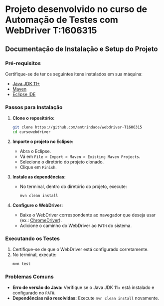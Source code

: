 # Projeto desenvolvido no curso de Automação de Testes com WebDriver T:1606315

## Documentação de Instalação e Setup do Projeto

### Pré-requisitos

Certifique-se de ter os seguintes itens instalados em sua máquina:
- [Java JDK 11+](https://www.oracle.com/java/technologies/javase-downloads.html)
- [Maven](https://maven.apache.org/install.html)
- [Eclipse IDE](https://www.eclipse.org/downloads/)

### Passos para Instalação

1. **Clone o repositório:**
    ```bash
    git clone https://github.com/amtrindade/webdriver-T1606315
    cd cursowebdriver
    ```

2. **Importe o projeto no Eclipse:**
    - Abra o Eclipse.
    - Vá em `File > Import > Maven > Existing Maven Projects`.
    - Selecione o diretório do projeto clonado.
    - Clique em `Finish`.

3. **Instale as dependências:**
    - No terminal, dentro do diretório do projeto, execute:
      ```bash
      mvn clean install
      ```

4. **Configure o WebDriver:**
    - Baixe o WebDriver correspondente ao navegador que deseja usar (ex.: [ChromeDriver](https://chromedriver.chromium.org/)).
    - Adicione o caminho do WebDriver ao `PATH` do sistema.

### Executando os Testes

1. Certifique-se de que o WebDriver está configurado corretamente.
2. No terminal, execute:
    ```bash
    mvn test
    ```

### Problemas Comuns

- **Erro de versão do Java:** Verifique se o Java JDK 11+ está instalado e configurado no `PATH`.
- **Dependências não resolvidas:** Execute `mvn clean install` novamente.




